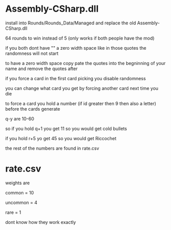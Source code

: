 # Assembly-CSharp.dll

install into Rounds/Rounds_Data/Managed and replace the old Assembly-CSharp.dll

64 rounds to win instead of 5 (only works if both people have the mod)

if you both dont have "​" a zero width space like in those quotes the randomness will not start

to have a zero width space copy pate the quotes into the begninning of your name and remove the quotes after

if you force a card in the first card picking you disable randomness

you can change what card you get by forcing another card next time you die

to force a card you hold a number (if id greater then 9 then also a letter) before the cards generate

q-y are 10-60

so if you hold q+1 you get 11 so you would get cold bullets

if you hold r+5 yo get 45 so you would get Riccochet

the rest of the numbers are found in rate.csv

# rate.csv

weights are

common = 10

uncommon = 4

rare = 1

dont know how they work exactly
